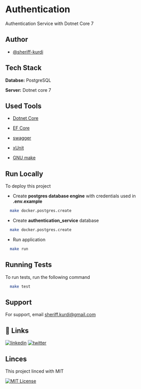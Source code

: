 # Authentication
Authentication Service with Dotnet Core 7 



## Author

- [@sheriff-kurdi](https://www.github.com/sheriff-kurdi)



## Tech Stack

**Databse:** PostgreSQL

**Server:** Dotnet core 7



## Used Tools

- [Dotnet Core](https://learn.microsoft.com/en-us/aspnet/core/introduction-to-aspnet-core?view=aspnetcore-7.0)

- [EF Core](https://learn.microsoft.com/en-us/ef/core/querying/)

- [swagger](https://github.com/swaggo/swag)

- [xUnit](https://xunit.net/docs/getting-started/netcore/cmdline)

- [GNU make](https://www.gnu.org/software/make/manual/make.html)


## Run Locally

To deploy this project

- Create **postgres database engine**
    with credentials used in **.env.example**

```bash
  make docker.postgres.create
```

- Create **authentication_service** database 
    
```bash
  make docker.postgres.create
```
    
- Run application

```bash
  make run
```



## Running Tests

To run tests, run the following command

```bash
  make test
```



## Support

For support, email sheriff.kurdi@gmail.com




## 🔗 Links
[![linkedin](https://img.shields.io/badge/linkedin-0A66C2?style=for-the-badge&logo=linkedin&logoColor=white)](https://www.linkedin.com/in/sheriff-kurdi)
[![twitter](https://img.shields.io/badge/twitter-1DA1F2?style=for-the-badge&logo=twitter&logoColor=white)](https://twitter.com/sheriffKurdi)




## Linces

This project linced with MIT

[![MIT License](https://img.shields.io/badge/License-MIT-green.svg)](https://choosealicense.com/licenses/mit/)

